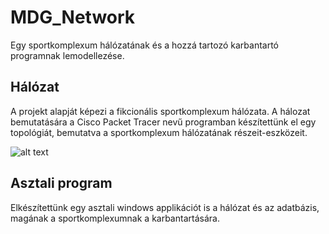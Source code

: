 # MDG_Network
Egy sportkomplexum hálózatának és a hozzá tartozó karbantartó programnak lemodellezése.

## Hálózat
A projekt alapját képezi a fikcionális sportkomplexum hálózata. A hálozat bemutatására a Cisco Packet Tracer nevű programban készítettünk el egy topológiát, bemutatva a sportkomplexum hálózatának részeit-eszközeit.

![alt text](https://networkslearning.com/wp-content/uploads/2020/02/Screenshot-2020-02-15-at-15.54.25.png)

## Asztali program
Elkészítettünk egy asztali windows applikációt is a hálózat és az adatbázis, magának a sportkomplexumnak a karbantartására.
